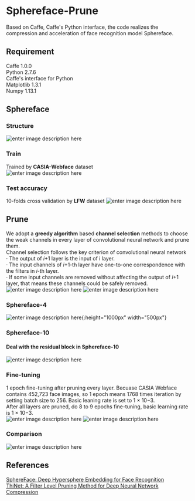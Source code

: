 # Sphereface-Prune
Based on Caffe, Caffe's Python interface, the code realizes the compression and acceleration of  face recognition model Sphereface. 
 
## Requirement
Caffe 1.0.0  
Python 2.7.6  
Caffe's interface for Python  
Matplotlib 1.3.1  
Numpy 1.13.1  

## Sphereface

### Structure
![enter image description here](https://github.com/isthatyoung/Sphereface-prune/blob/master/images/figure1.png)

### Train
Trained by **CASIA-Webface** dataset   
![enter image description here](https://github.com/isthatyoung/Sphereface-prune/blob/master/images/figure2.png)

### Test accuracy
10-folds cross validation by **LFW** dataset
![enter image description here](https://github.com/isthatyoung/Sphereface-prune/blob/master/images/figure3.png)

## Prune
We adopt a **greedy algorithm** based **channel selection** methods to choose the weak channels in every layer of convolutional neural network and prune them.   
Channel selection follows the key criterion of convolutional neural network  
· The output of *i*+1 layer is the input of i layer.  
· The input channels of *i*+1-th layer have one-to-one correspondence with the filters in *i*-th layer.  
· If some input channels are removed without affecting the output of *i*+1 layer, that means these channels could be safely removed. 
![enter image description here](https://github.com/isthatyoung/Sphereface-prune/blob/master/images/figure8a.png)
![enter image description here](https://github.com/isthatyoung/Sphereface-prune/blob/master/images/figure8b.png)


### Sphereface-4
![enter image description here](https://github.com/isthatyoung/Sphereface-prune/blob/master/images/figure4.png){:height="1000px" width="500px"}
### Sphereface-10
#### Deal with the residual block in Sphereface-10
![enter image description here](https://github.com/isthatyoung/Sphereface-prune/blob/master/images/figure10.png)
### Fine-tuning
1 epoch fine-tuning after pruning every layer. Becuase CASIA Webface contains 452,723 face images, so 1 epoch means 1768 times iteration by setting batch size to 256. Basic leaning rate is set to 1 × 10−3.  
After all layers are pruned, do 8 to 9 epochs fine-tuning, basic learning rate is 1 × 10−3.  
![enter image description here](https://github.com/isthatyoung/Sphereface-prune/blob/master/images/figure6a.png)
![enter image description here](https://github.com/isthatyoung/Sphereface-prune/blob/master/images/figure6b.png)
### Comparison
![enter image description here](https://github.com/isthatyoung/Sphereface-prune/blob/master/images/figure7.png)


## References
[SphereFace: Deep Hypersphere Embedding for Face Recognition](https://arxiv.org/abs/1704.08063)   
[ThiNet: A Filter Level Pruning Method for Deep Neural Network Compression](https://arxiv.org/abs/1707.06342)

